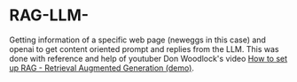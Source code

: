 # RAG-LLM-
Getting information of a specific web page (neweggs in this case) and openai to get content oriented prompt and replies from the LLM. This was done with reference and help of youtuber Don Woodlock's video [How to set up RAG - Retrieval Augmented Generation (demo)](https://www.youtube.com/watch?v=P8tOjiYEFqU&list=LL&index=6&t=9s).
